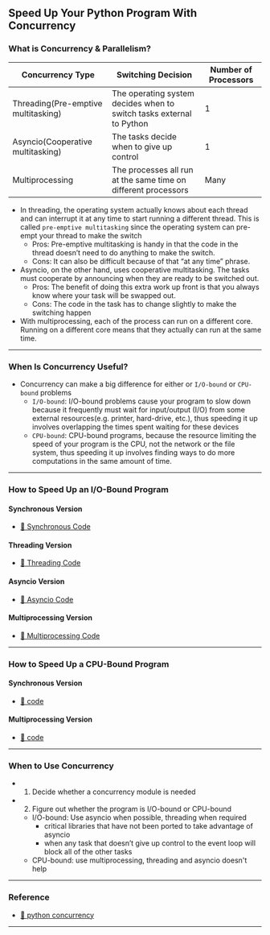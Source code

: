 ## Speed Up Your Python Program With Concurrency

### What is Concurrency & Parallelism?

|Concurrency Type|Switching Decision|Number of Processors|
|----------------|------------------|--------------------|
|Threading(Pre-emptive multitasking)|The operating system decides when to switch tasks external to Python|1|
|Asyncio(Cooperative multitasking)|The tasks decide when to give up control|1|
|Multiprocessing|The processes all run at the same time on different processors|Many|

* In threading, the operating system actually knows about each thread and can interrupt it at any time to start running a different thread. This is called `pre-emptive multitasking` since the operating system can pre-empt your thread to make the switch
  * Pros: Pre-emptive multitasking is handy in that the code in the thread doesn’t need to do anything to make the switch. 
  * Cons: It can also be difficult because of that “at any time” phrase.
* Asyncio, on the other hand, uses cooperative multitasking. The tasks must cooperate by announcing when they are ready to be switched out.
  * Pros: The benefit of doing this extra work up front is that you always know where your task will be swapped out.
  * Cons: The code in the task has to change slightly to make the switching happen
* With multiprocessing, each of the process can run on a different core. Running on a different core means that they actually can run at the same time.

---

### When Is Concurrency Useful?
* Concurrency can make a big difference for either or `I/O-bound` or `CPU-bound` problems
  * `I/O-bound`: I/O-bound problems cause your program to slow down because it frequently must wait for input/output (I/O) from some external resources(e.g. printer, hard-drive, etc.), thus speeding it up  involves overlapping the times spent waiting for these devices
  * `CPU-bound`: CPU-bound programs, because the resource limiting the speed of your program is the CPU, not the network or the file system, thus speeding it up involves finding ways to do more computations in the same amount of time.

---

### How to Speed Up an I/O-Bound Program

#### Synchronous Version
* [🔗 Synchronous Code](https://github.com/zsu58/python_concurrency/tree/main/concurrency/IO-Bound-Program/io_synchronous.py)

#### Threading Version
* [🔗 Threading Code](https://github.com/zsu58/python_concurrency/tree/main/concurrency/IO-Bound-Program/io_threading.py)

#### Asyncio Version
* [🔗 Asyncio Code](https://github.com/zsu58/python_concurrency/tree/main/concurrency/IO-Bound-Program/io_asyncio.py)

#### Multiprocessing Version
* [🔗 Multiprocessing Code](https://github.com/zsu58/python_concurrency/tree/main/concurrency/IO-Bound-Program/io_multiprocessing.py)

---

### How to Speed Up a CPU-Bound Program

#### Synchronous Version
* [🔗 code](https://github.com/zsu58/python_concurrency/tree/main/concurrency/CPU-Bound-Program/cpu_synchronous.py)

#### Multiprocessing Version
* [🔗 code](https://github.com/zsu58/python_concurrency/tree/main/concurrency/CPU-Bound-Program/cpu_multiprocessing.py)

---

### When to Use Concurrency
* 1) Decide whether a concurrency module is needed
* 2) Figure out whether the program is I/O-bound or CPU-bound
  * I/O-bound: Use asyncio when possible, threading when required
    * critical libraries that have not been ported to take advantage of asyncio
    * when any task that doesn’t give up control to the event loop will block all of the other tasks
  * CPU-bound: use multiprocessing, threading and asyncio doesn't help

---

### Reference
* [🔗 python concurrency](https://realpython.com/python-concurrency/)

---
